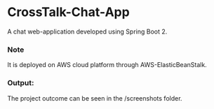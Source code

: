# CrossTalk-Chat-App
A chat web-application developed using Spring Boot 2.

### Note
It is deployed on AWS cloud platform through AWS-ElasticBeanStalk.

### Output:
The project outcome can be seen in the /screenshots folder.
